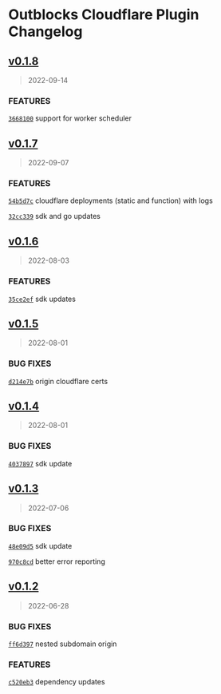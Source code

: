 # Outblocks Cloudflare Plugin Changelog

## [v0.1.8](https://github.com/outblocks/cli-plugin-cloudflare/compare/v0.1.7...v0.1.8)

> 2022-09-14

### FEATURES

[`3668100`](https://github.com/outblocks/cli-plugin-cloudflare/commit/366810015f6d760e099c28bf2d5b3dffd38f8c48) support for worker scheduler

## [v0.1.7](https://github.com/outblocks/cli-plugin-cloudflare/compare/v0.1.6...v0.1.7)

> 2022-09-07

### FEATURES

[`54b5d7c`](https://github.com/outblocks/cli-plugin-cloudflare/commit/54b5d7c9cff9e562b84e49f5e75651616ed8a1aa) cloudflare deployments (static and function) with logs

[`32cc339`](https://github.com/outblocks/cli-plugin-cloudflare/commit/32cc339720da9b00b1cc698869a1fdde3481fe65) sdk and go updates

## [v0.1.6](https://github.com/outblocks/cli-plugin-cloudflare/compare/v0.1.5...v0.1.6)

> 2022-08-03

### FEATURES

[`35ce2ef`](https://github.com/outblocks/cli-plugin-cloudflare/commit/35ce2ef6767775b94b36dfe5d5016db2ceea15fa) sdk updates

## [v0.1.5](https://github.com/outblocks/cli-plugin-cloudflare/compare/v0.1.4...v0.1.5)

> 2022-08-01

### BUG FIXES

[`d214e7b`](https://github.com/outblocks/cli-plugin-cloudflare/commit/d214e7b9184f42ebb25e3054b4b576dc5c65f0ba) origin cloudflare certs

## [v0.1.4](https://github.com/outblocks/cli-plugin-cloudflare/compare/v0.1.3...v0.1.4)

> 2022-08-01

### BUG FIXES

[`4037897`](https://github.com/outblocks/cli-plugin-cloudflare/commit/403789721d2213f3947e55ec4a5d2c81a00a2ecf) sdk update

## [v0.1.3](https://github.com/outblocks/cli-plugin-cloudflare/compare/v0.1.2...v0.1.3)

> 2022-07-06

### BUG FIXES

[`48e09d5`](https://github.com/outblocks/cli-plugin-cloudflare/commit/48e09d523ef9ba2a9f550c27b7caaada497624fe) sdk update

[`970c8cd`](https://github.com/outblocks/cli-plugin-cloudflare/commit/970c8cd8e43658f7f7e3ecf141ee379d16608e9b) better error reporting

## [v0.1.2](https://github.com/outblocks/cli-plugin-cloudflare/compare/v0.1.1...v0.1.2)

> 2022-06-28

### BUG FIXES

[`ff6d397`](https://github.com/outblocks/cli-plugin-cloudflare/commit/ff6d3975e26159a7ebe48b6c6cad16bc35a9c8ab) nested subdomain origin

### FEATURES

[`c520eb3`](https://github.com/outblocks/cli-plugin-cloudflare/commit/c520eb396dc7041014e707d59807bb56be4c645b) dependency updates
